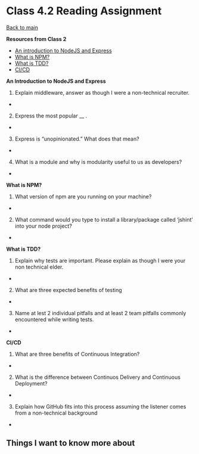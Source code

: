 # Class 4.2 Reading Assignment

[Back to main](https://michaeldulin.github.io/reading-notes)

**Resources from Class 2**
- [An introduction to NodeJS and Express](https://developer.mozilla.org/en-US/docs/Learn/Server-side/Express_Nodejs/Introduction)
- [What is NPM?](https://docs.npmjs.com/getting-started/what-is-npm)
- [What is TDD?](https://www.agilealliance.org/glossary/tdd/)
- [CI/CD](https://www.youtube.com/watch?v=xSv_m3KhUO8)

**An Introduction to NodeJS and Express**
1. Explain middleware, answer as though I were a non-technical recruiter.
  - 
2. Express the most popular __ .
  - 
3. Express is “unopinionated.” What does that mean?
  - 
4. What is a module and why is modularity useful to us as developers?
  - 

  
**What is NPM?**
1. What version of npm are you running on your machine?
  - 
2. What command would you type to install a library/package called ‘jshint’ into your node project?
  - 


**What is TDD?**
1. Explain why tests are important. Please explain as though I were your non technical elder.
  - 
2. What are three expected benefits of testing
  - 
3. Name at lest 2 individual pitfalls and at least 2 team pitfalls commonly encountered while writing tests.
  - 

**CI/CD**
1. What are three benefits of Continuous Integration?
  - 
2. What is the difference between Continuos Delivery and Continuous Deployment?
  - 
3. Explain how GitHub fits into this process assuming the listener comes from a non-technical background
  - 


## Things I want to know more about
